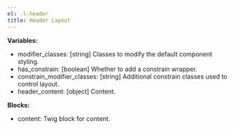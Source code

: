```yaml
---
el: .l-header
title: Header Layout
---
```


__Variables:__
* modifier_classes: [string] Classes to modify the default component styling.
* has_constrain: [boolean] Whether to add a constrain wrapper.
* constrain_modifier_classes: [string] Additional constrain classes used to
control layout.
* header_content: [object] Content.

__Blocks:__
* content: Twig block for content.
